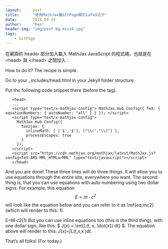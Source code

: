 ```yaml
---
layout:     post
title:      "使用MathJax讓GitPage顯示LaTeX式子"
date:       2018-06-19
author:     "Ren"
header-img: "img/post-bg-miui6.jpg"
tags:
    - GitPage
---
```


在網頁的 header 部分加入載入 MathJax JavaScript 的程式碼，也就是在 \<head> 與 \</head> 之間加入：

How to do it?
The recipe is simple.

Go to your _includes/head.html in your Jekyll folder structure.

Put the following code snippet there (before the </head> tag).

       <head>
       ...
       <script type="text/x-mathjax-config"> MathJax.Hub.Config({ TeX: { equationNumbers: { autoNumber: "all" } } }); </script>
       <script type="text/x-mathjax-config">
         MathJax.Hub.Config({
           tex2jax: {
             inlineMath: [ ['$','$'], ["\\(","\\)"] ],
             processEscapes: true
           }
         });
       </script>
       <script src="https://cdn.mathjax.org/mathjax/latest/MathJax.js?config=TeX-AMS-MML_HTMLorMML" type="text/javascript"></script>
       </head>
    
And you are done! These three lines will do three things. It will allow you to use equations through the entire site, everywhere you want. The second thing is, that you can use equations with auto numbering using two dollar signs. For example, this equation $$ E = m\cdot c^2 \label{eq:mc2}$$ will look like the equation below and you can refer to it as \ref{eq:mc2} (which will render to this: 1).

E=M⋅c2(1)
But you can use inline equations too (this is the third thing), with one dollar sign, like this: $ J(x) = \int{L(t, x, \dot{x}) dt} \$. The equation above will render to this: J(x)=∫L(t,x,x˙)dt.

That’s all folks! (For today.)